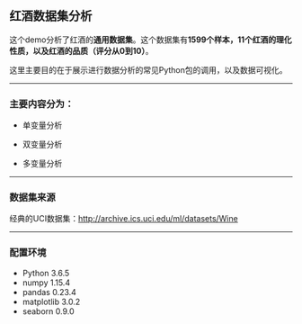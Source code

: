 ## 红酒数据集分析


这个demo分析了红酒的**通用数据集**。这个数据集有**1599个样本，11个红酒的理化性质，以及红酒的品质（评分从0到10）**。

这里主要目的在于展示进行数据分析的常见Python包的调用，以及数据可视化。

---

### 主要内容分为：

* 单变量分析
  
* 双变量分析
  
* 多变量分析

---

### 数据集来源

经典的UCI数据集：<http://archive.ics.uci.edu/ml/datasets/Wine>

---

### 配置环境

* Python 3.6.5
* numpy 1.15.4
* pandas 0.23.4
* matplotlib 3.0.2
* seaborn 0.9.0